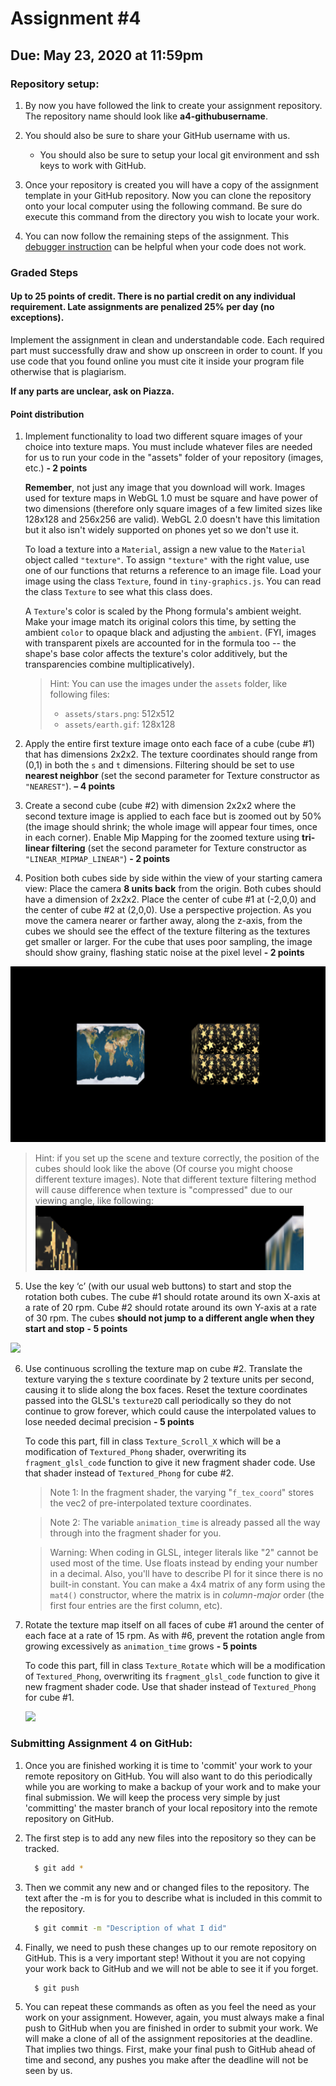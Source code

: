 # Assignment #4

## Due: May 23, 2020 at 11:59pm

### Repository setup:

1. By now you have followed the link to create your assignment repository. The repository name should look like **a4-githubusername**. 

2. You should also be sure to share your GitHub username with us. 

   * You should also be sure to setup your local git environment and ssh keys to work with GitHub.

3. Once your repository is created you will have a copy of the assignment template in your GitHub repository. Now you can clone the repository onto your local computer using the following command. Be sure do execute this command from the directory you wish to locate your work.

4. You can now follow the remaining steps of the assignment. This [debugger instruction](https://docs.google.com/document/d/e/2PACX-1vSi14Mb-_6qLN7wVA4-4NxqYR-3qHLy7ndjB2G0Ba6TCYHn_KGmrPbu-fCDtHkv9QcGBNqLUUdT6fu1/pub) can be helpful when your code does not work. 



### Graded Steps

#### Up to 25 points of credit. There is no partial credit on any individual requirement. Late assignments are penalized 25% per day (no exceptions).

Implement the assignment in clean and understandable code. Each required part must successfully draw and show up onscreen in order to count. If you use code that you found online you must cite it inside your program file otherwise that is plagiarism.

**If any parts are unclear, ask on Piazza.**

#### Point distribution

1. Implement functionality to load two different square images of your choice into texture maps. You must include whatever files are needed for us to run your code in the "assets" folder of your repository (images, etc.) **- 2 points**

   **Remember**, not just any image that you download will work.  Images used for texture maps in WebGL 1.0 must be square and have power of two dimensions (therefore only square images of a few limited sizes like 128x128 and 256x256 are valid).  WebGL 2.0 doesn't have this limitation but it also isn't widely supported on phones yet so we don't use it.

   To load a texture into a `Material`, assign a new value to the `Material` object called `"texture"`.  To assign `"texture"` with the right value, use one of our functions that returns a reference to an image file.  Load your image using the class `Texture`, found in `tiny-graphics.js`.  You can read the class `Texture` to see what this class does.

   A `Texture`'s color is scaled by the Phong formula's ambient weight.  Make your image match its original colors this time, by setting the ambient `color` to opaque black and adjusting the `ambient`.  (FYI, images with transparent pixels are accounted for in the formula too -- the shape's base color affects the texture's color additively, but the transparencies combine multiplicatively).

   > Hint: You can use the images under the `assets` folder, like following files:
   >
   > * `assets/stars.png`: 512x512 
   > * `assets/earth.gif`: 128x128

2. Apply the entire first texture image onto each face of a cube (cube #1) that has dimensions 2x2x2. The texture coordinates should range from (0,1) in both the `s` and `t` dimensions. Filtering should be set to use **nearest neighbor** (set the second parameter for Texture constructor as `"NEAREST"`). **– 4 points**

3. Create a second cube (cube #2) with dimension 2x2x2 where the second texture image is applied to each face but is zoomed out by 50% (the image should shrink; the whole image will appear four times, once in each corner). Enable Mip Mapping for the zoomed texture using **tri-linear filtering** (set the second parameter for Texture constructor as `"LINEAR_MIPMAP_LINEAR"`) **- 2 points**

4. Position both cubes side by side within the view of your starting camera view:  Place the camera **8 units back** from the origin. Both cubes should have a dimension of 2x2x2. Place the center of cube #1 at (-2,0,0) and the center of cube #2 at (2,0,0). Use a perspective projection.  As you move the camera nearer or farther away, along the z-axis, from the cubes we should see the effect of the texture filtering as the textures get smaller or larger.  For the cube that uses poor sampling, the image should show grainy, flashing static noise at the pixel level **- 2 points**

![](doc/step1.png)

> Hint: if you set up the scene and texture correctly, the position of the cubes should look like the above (Of course you might choose different texture images). Note that different texture filtering method will cause difference when texture is "compressed" due to our viewing angle, like following:
> ![](doc/step2.png)

5. Use the key ‘c’ (with our usual web buttons) to start and stop the rotation both cubes. The cube #1 should rotate around its own X-axis at a rate of 20 rpm. Cube #2 should rotate around its own Y-axis at a rate of 30 rpm. The cubes **should not jump to a different angle when they start and stop** **- 5 points**

![](doc/step3.gif)

6. Use continuous scrolling the texture map on cube #2. Translate the texture varying the s texture coordinate by 2 texture units per second, causing it to slide along the box faces.  Reset the texture coordinates passed into the GLSL's `texture2D` call periodically so they do not continue to grow forever, which could cause the interpolated values to lose needed decimal precision **- 5 points**

   To code this part, fill in class `Texture_Scroll_X` which will be a modification of `Textured_Phong` shader, overwriting its `fragment_glsl_code` function to give it new fragment shader code.  Use that shader instead of `Textured_Phong` for cube #2.  

   > Note 1: In the fragment shader, the varying "`f_tex_coord`" stores the vec2 of pre-interpolated texture coordinates.

   > Note 2: The variable `animation_time` is already passed all the way through into the fragment shader for you.

   > Warning:  When coding in GLSL, integer literals like "2" cannot be used most of the time.  Use floats instead by ending your number in a decimal.  Also, you'll have to describe PI for it since there is no built-in constant.  You can make a 4x4 matrix of any form using the `mat4()` constructor, where the matrix is in *column-major* order (the first four entries are the first column, etc).

7. Rotate the texture map itself on all faces of cube #1 around the center of each face at a rate of 15 rpm.  As with #6, prevent the rotation angle from growing excessively as `animation_time` grows **- 5 points**

   To code this part, fill in class `Texture_Rotate` which will be a modification of `Textured_Phong`, overwriting its `fragment_glsl_code` function to give it new fragment shader code.  Use that shader instead of `Textured_Phong` for cube #1.

   ![](doc/step4.gif)


### Submitting Assignment 4 on GitHub:

1. Once you are finished working it is time to 'commit' your work to your remote repository on GitHub. You will also want to do this periodically while you are working to make a backup of your work and to make your final submission. We will keep the process very simple by just 'committing' the master branch of your local repository into the remote repository on GitHub.

2. The first step is to add any new files into the repository so they can be tracked.

    ```bash
      $ git add *
    ```

3. Then we commit any new and or changed files to the repository. The text after the -m is for you to describe what is included in this commit to the repository.

    ```bash
      $ git commit -m "Description of what I did"
    ```

4. Finally, we need to push these changes up to our remote repository on GitHub. This is a very important step! Without it you are not copying your work back to GitHub and we will not be able to see it if you forget.

    ```bash
      $ git push
    ```

5. You can repeat these commands as often as you feel the need as your work on your assignment. However, again, you must always make a final push to GitHub when you are finished in order to submit your work. We will make a clone of all of the assignment repositories at the deadline. That implies two things. First, make your final push to GitHub ahead of time and second, any pushes you make after the deadline will not be seen by us.
